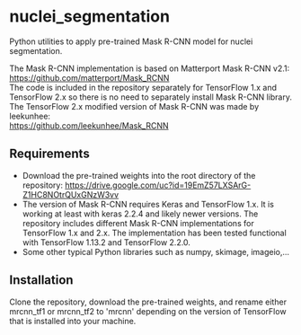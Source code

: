 # nuclei_segmentation
Python utilities to apply pre-trained Mask R-CNN model for nuclei segmentation.

The Mask R-CNN implementation is based on Matterport Mask R-CNN v2.1:\
https://github.com/matterport/Mask_RCNN \
The code is included in the repository separately for TensorFlow 1.x and TensorFlow 2.x so there is no need to separately install Mask R-CNN library. The TensorFlow 2.x modified version of Mask R-CNN was made by leekunhee:\
https://github.com/leekunhee/Mask_RCNN

## Requirements
- Download the pre-trained weights into the root directory of the repository: https://drive.google.com/uc?id=19EmZ57LXSArG-Z1HC8NOtrQUxGNzW3vv
- The version of Mask R-CNN requires Keras and TensorFlow 1.x. It is working at least with keras 2.2.4 and likely newer versions. The repository includes different Mask R-CNN implementations for TensorFlow 1.x and 2.x. The implementation has been tested functional with TensorFlow 1.13.2 and TensorFlow 2.2.0.
- Some other typical Python libraries such as numpy, skimage, imageio,...

## Installation
Clone the repository, download the pre-trained weights, and rename either mrcnn_tf1 or mrcnn_tf2 to 'mrcnn' depending on the version of TensorFlow that is installed into your machine.
